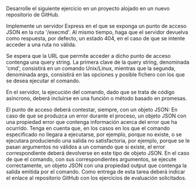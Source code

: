 Desarrolle el siguiente ejercicio en un proyecto alojado en un nuevo repositorio de GitHub.

Implemente un servidor Express en el que se exponga un punto de acceso JSON en la ruta '/execmd'. Al mismo tiempo, haga que el servidor devuelva como respuesta, por defecto, un estado 404, en el caso de que se intente acceder a una ruta no válida.

Se espera que la URL que permite acceder a dicho punto de acceso contenga una query string. La primera clave de la query string, denominada 'cmd', consistirá en un comando Unix/Linux, mientras que la segunda, denominada args, consistirá en las opciones y posible fichero con los que se desea ejecutar el comando.

En el servidor, la ejecución del comando, dado que se trata de código asíncrono, deberá incluirse en una función o método basado en promesas.

El punto de acceso deberá contestar, siempre, con un objeto JSON:
En caso de que se produzca un error durante el proceso, un objeto JSON con una propiedad error que contenga información acerca del error que ha ocurrido. Tenga en cuenta que, en los casos en los que el comando especificado no llegara a ejecutarse, por ejemplo, porque no existe, o se ejecutara produciendo una salida no satisfactoria, por ejemplo, porque se le pasan argumentos no válidos a un comando que si existe, el error correspondiente deberá devolverse en este tipo de objeto JSON.
En el caso de que el comando, con sus correspondientes argumentos, se ejecute correctamente, un objeto JSON con una propiedad output que contenga la salida emitida por el comando.
Como entrega de esta tarea deberá indicar el enlace al repositorio GitHub con los ejercicios de evaluación solicitados.